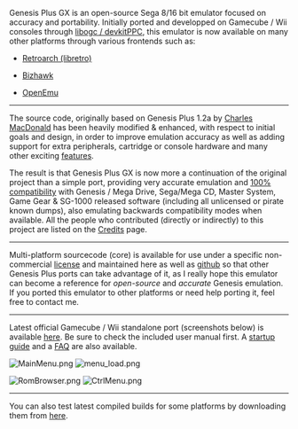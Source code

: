 Genesis Plus GX is an open-source Sega 8/16 bit emulator focused on accuracy and portability. Initially ported and developped on Gamecube / Wii consoles through [libogc / devkitPPC](http://sourceforge.net/projects/devkitpro/), this emulator is now available on many other platforms through various frontends such as:

* [Retroarch (libretro)](http://www.libretro.com)

* [Bizhawk](http://tasvideos.org/Bizhawk.html)

* [OpenEmu](http://openemu.org/)

----

The source code, originally based on Genesis Plus 1.2a by [Charles MacDonald](http://www.techno-junk.org/ ) has been heavily modified & enhanced, with respect to initial goals and design, in order to improve emulation accuracy as well as adding support for extra peripherals, cartridge or console hardware and many other exciting [features](https://bitbucket.org/eke/genesis-plus-gx/src/f53a4c6d6d431174503b6b922c958da6a1cff219/wiki/Features.md?at=master).

The result is that Genesis Plus GX is now more a continuation of the original project than a simple port, providing very accurate emulation and [100% compatibility](https://bitbucket.org/eke/genesis-plus-gx/src/f53a4c6d6d431174503b6b922c958da6a1cff219/wiki/Compatibility.md?at=master) with Genesis / Mega Drive, Sega/Mega CD, Master System, Game Gear & SG-1000 released software (including all unlicensed or pirate known dumps), also emulating backwards compatibility modes when available. All the people who contributed (directly or indirectly) to this project are listed on the [Credits](https://bitbucket.org/eke/genesis-plus-gx/src/f53a4c6d6d431174503b6b922c958da6a1cff219/wiki/Credits.md?at=master) page.

----

Multi-platform sourcecode (core) is available for use under a specific non-commercial [license](https://bitbucket.org/eke/genesis-plus-gx/src/aa9d0889309bc8b13f140be8949415a32d0461a7/LICENSE.txt) and maintained here as well as [github](https://github.com/ekeeke/Genesis-Plus-GX) so that other Genesis Plus ports can take advantage of it, as I really hope this emulator can become a reference for _open-source_ and _accurate_ Genesis emulation. If you ported this emulator to other platforms or need help porting it, feel free to contact me.

----

Latest official Gamecube / Wii standalone port (screenshots below) is available [here](https://bitbucket.org/eke/genesis-plus-gx/downloads). Be sure to check the included user manual first. A [startup guide](https://bitbucket.org/eke/genesis-plus-gx/src/f53a4c6d6d431174503b6b922c958da6a1cff219/wiki/Getting%20Started.md?at=master) and a [FAQ](https://bitbucket.org/eke/genesis-plus-gx/src/f53a4c6d6d431174503b6b922c958da6a1cff219/wiki/Frequently%20Asked%20Questions.md?at=master) are also available.

![MainMenu.png](https://bitbucket.org/repo/7AjE6M/images/3565283297-MainMenu.png)
![menu_load.png](https://bitbucket.org/repo/7AjE6M/images/164055790-menu_load.png)

![RomBrowser.png](https://bitbucket.org/repo/7AjE6M/images/1972035547-RomBrowser.png)
![CtrlMenu.png](https://bitbucket.org/repo/7AjE6M/images/2283464354-CtrlMenu.png)

----
You can also test latest compiled builds for some platforms by downloading them from [here](https://bitbucket.org/eke/genesis-plus-gx/src/710da247684c89ff3a3ee7f9d6785a96a01f0117/builds/).
